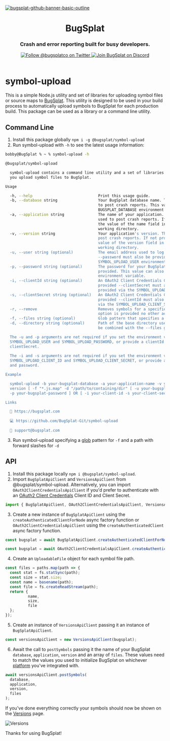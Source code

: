 [![bugsplat-github-banner-basic-outline](https://user-images.githubusercontent.com/20464226/149019306-3186103c-5315-4dad-a499-4fd1df408475.png)](https://bugsplat.com)
<br/>
# <div align="center">BugSplat</div> 
### **<div align="center">Crash and error reporting built for busy developers.</div>**
<div align="center">
    <a href="https://twitter.com/BugSplatCo">
        <img alt="Follow @bugsplatco on Twitter" src="https://img.shields.io/twitter/follow/bugsplatco?label=Follow%20BugSplat&style=social">
    </a>
    <a href="https://discord.gg/bugsplat">
        <img alt="Join BugSplat on Discord" src="https://img.shields.io/discord/664965194799251487?label=Join%20Discord&logo=Discord&style=social">
    </a>
</div>

<br/>

# symbol-upload

This is a simple Node.js utility and set of libraries for uploading symbol files or source maps to [BugSplat](https://www.bugsplat.com). This utility is designed to be used in your build process to automatically upload symbols to BugSplat for each production build. This package can be used as a library or a command line utility.

## Command Line

1. Install this package globally `npm i -g @bugsplat/symbol-upload`
2. Run symbol-upload with `-h` to see the latest usage information:

```bash
bobby@BugSplat % ~ % symbol-upload -h

@bugsplat/symbol-upload

  symbol-upload contains a command line utility and a set of libraries to help  
  you upload symbol files to BugSplat.                                          

Usage

  -h, --help                             Print this usage guide.                                                       
  -b, --database string                  Your BugSplat database name. The value of database must match the value used  
                                         to post crash reports. This value can also be provided via the                
                                         BUGSPLAT_DATABASE environment variable.                                       
  -a, --application string               The name of your application. The value of application must match the value   
                                         used to post crash reports. If not provided symbol-upload will attempt to use 
                                         the value of the name field in package.json if it exists in the current       
                                         working directory.                                                            
  -v, --version string                   Your application's version. The value of version must match the value used to 
                                         post crash reports. If not provided symbol-upload will attempt to use the     
                                         value of the version field in package.json if it exists in the current        
                                         working directory.                                                            
  -u, --user string (optional)           The email address used to log into your BugSplat account. If provided         
                                         --password must also be provided. This value can also be provided via the     
                                         SYMBOL_UPLOAD_USER environment variable.                                      
  -p, --password string (optional)       The password for your BugSplat account. If provided --user must also be       
                                         provided. This value can also be provided via the SYMBOL_UPLOAD_PASSWORD      
                                         environment variable.                                                         
  -i, --clientId string (optional)       An OAuth2 Client Credentials Client ID for the specified database. If         
                                         provided --clientSecret must also be provided. This value can also be         
                                         provided via the SYMBOL_UPLOAD_CLIENT_ID environment variable.                
  -s, --clientSecret string (optional)   An OAuth2 Client Credentials Client Secret for the specified database. If     
                                         provided --clientId must also be provided. This value can also be provided    
                                         via the SYMBOL_UPLOAD_CLIENT_SECRET environment variable.                     
  -r, --remove                           Removes symbols for a specified database, application, and version. If this   
                                         option is provided no other actions are taken.                                
  -f, --files string (optional)          Glob pattern that specifies a set of files to upload. Defaults to '*.js.map'  
  -d, --directory string (optional)      Path of the base directory used to search for symbol files. This value will   
                                         be combined with the --files glob. Defaults to '.'                            

  The -u and -p arguments are not required if you set the environment variables 
  SYMBOL_UPLOAD_USER and SYMBOL_UPLOAD_PASSWORD, or provide a clientId and      
  clientSecret.                                                                 
                                                                                
  The -i and -s arguments are not required if you set the environment variables 
  SYMBOL_UPLOAD_CLIENT_ID and SYMBOL_UPLOAD_CLIENT_SECRET, or provide a user    
  and password.                                                                 

Example

  symbol-upload -b your-bugsplat-database -a your-application-name -v your-     
  version [ -f "*.js.map" -d "/path/to/containing/dir" [ -u your-bugsplat-email 
  -p your-bugsplat-password ] OR [ -i your-client-id -s your-client-secret] ]   

Links

  🐛 https://bugsplat.com                          
                                                   
  💻 https://github.com/BugSplat-Git/symbol-upload 
                                                   
  💌 support@bugsplat.com   
```
3. Run symbol-upload specifying a [glob](https://www.npmjs.com/package/glob#glob-primer) pattern for `-f` and a path with forward slashes for `-d`

## API

1. Install this package locally `npm i @bugsplat/symbol-upload`.
2. Import `BugSplatApiClient` and `VersionsApiClient` from @bugsplat/symbol-upload. Alternatively, you can import `OAuth2ClientCredentialsApiClient` if you'd prefer to authenticate with an [OAuth2 Client Credentials](https://docs.bugsplat.com/introduction/development/web-services/oauth2#client-credentials) Client ID and Client Secret.

```ts
import { BugSplatApiClient, OAuth2ClientCredentialsApiClient, VersionsApiClient } from '@bugsplat/symbol-upload';
```

3. Create a new instance of `BugSplatApiClient` using the `createAuthenticatedClientForNode` async factory function or `OAuth2ClientCredentialsApiClient` using the `createAuthenticatedClient` async factory function.

```ts
const bugsplat = await BugSplatApiClient.createAuthenticatedClientForNode(email, password);
```

```ts
const bugsplat = await OAuth2ClientCredentialsApiClient.createAuthenticatedClient(clientId, clientSecret);
```

4. Create an `UploadableFile` object for each symbol file path.

```ts
const files = paths.map(path => {
  const stat = fs.statSync(path);
  const size = stat.size;
  const name = basename(path);
  const file = fs.createReadStream(path);
  return {
          name,
          size,
          file
  };
});
```

5. Create an instance of `VersionsApiClient` passing it an instance of `BugSplatApiClient`.

```ts
const versionsApiClient = new VersionsApiClient(bugsplat);
```

6. Await the call to `postSymbols` passing it the name of your BugSplat `database`, `application`, `version` and an array of `files`. These values need to match the values you used to initialize BugSplat on whichever [platform](https://docs.bugsplat.com/introduction/getting-started/integrations) you've integrated with.

```ts
await versionsApiClient.postSymbols(
  database,
  application,
  version,
  files
);
```

If you've done everything correctly your symbols should now be shown on the [Versions](https://app.bugsplat.com/v2/versions) page.

![Versions](https://bugsplat-public.s3.amazonaws.com/npm/symbol-upload/versions.png)

Thanks for using BugSplat!
